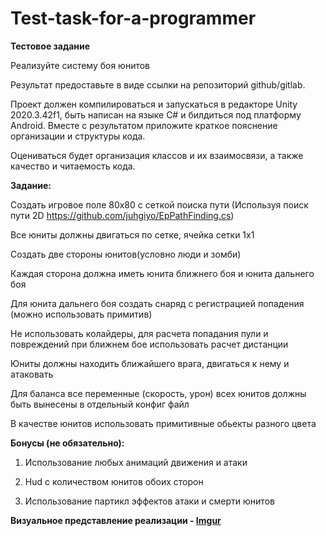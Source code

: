 # Test-task-for-a-programmer

<b> Тестовое задание </b>

Реализуйте систему боя юнитов

Результат предоставьте в виде ссылки на репозиторий github/gitlab. 

Проект должен компилироваться и запускаться в редакторе Unity 2020.3.42f1, быть написан на языке C# и билдиться под платформу Android.
Вместе с результатом приложите краткое пояснение организации и структуры кода.

Оцениваться будет организация классов и их взаимосвязи, а также качество и читаемость кода.


<b>Задание:</b>

Создать игровое поле 80х80 с сеткой поиска пути (Используя поиск пути 2D https://github.com/juhgiyo/EpPathFinding.cs)

Все юниты должны двигаться по сетке, ячейка сетки 1х1

Создать две стороны юнитов(условно люди и зомби)

Каждая сторона должна иметь юнита ближнего боя и юнита дальнего боя

Для юнита дальнего боя создать снаряд с регистрацией попадения (можно использовать примитив)

Не использовать колайдеры, для расчета попадания пули и повреждений при ближнем бое использовать расчет дистанции

Юниты должны находить ближайшего врага, двигаться к нему и атаковать

Для баланса все переменные (скорость, урон) всех юнитов должны быть вынесены в отдельный конфиг файл

В качестве юнитов использовать примитивные обьекты разного цвета



<b>Бонусы (не обязательно):</b>

1. Использование любых анимаций движения и атаки

2. Hud с количеством юнитов обоих сторон

3. Использование партикл эффектов атаки и смерти юнитов

<b>Визуальное представление реализации - [Imgur](https://i.imgur.com/ex5uQLi.mp4)</b>
